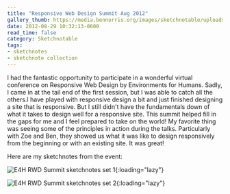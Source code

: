 ```yaml
---
title: "Responsive Web Design Summit Aug 2012"
gallery_thumb: https://media.bennorris.org/images/sketchnotable/uploads/2021/8086e40a71.jpg
date: 2012-08-29 10:32:13-0600
read_time: false
category: Sketchnotable
tags:
- sketchnotes
- sketchnote collection
---
```


I had the fantastic opportunity to participate in a wonderful virtual conference on Responsive Web Design by Environments for Humans. Sadly, I came in at the tail end of the first session, but I was able to catch all the others.I have played with responsive design a bit and just finished designing a site that is responsive. But I still didn't have the fundamentals down of what it takes to design well for a responsive site. This summit helped fill in the gaps for me and I feel prepared to take on the world! My favorite thing was seeing some of the principles in action during the talks. Particularly with Zoe and Ben, they showed us what it was like to design responsively from the beginning or with an existing site. It was great!

Here are my sketchnotes from the event:

![E4H RWD Summit sketchnotes set 1](https://media.bennorris.org/images/sketchnotable/uploads/2021/8086e40a71.jpg){:loading="lazy"}

![E4H RWD Summit sketchnotes set 2](https://media.bennorris.org/images/sketchnotable/uploads/2021/1031f7e09a.jpg){:loading="lazy"}
